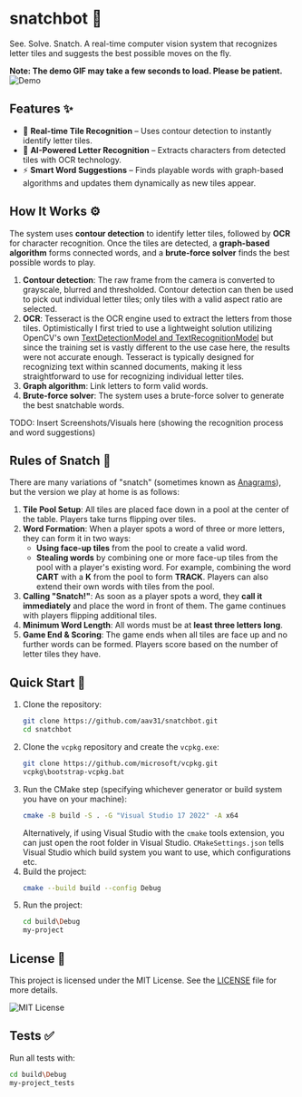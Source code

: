 # snatchbot 🤖
See. Solve. Snatch. A real-time computer vision system that recognizes letter tiles and suggests the best possible moves on the fly.

**Note: The demo GIF may take a few seconds to load. Please be patient.**
![Demo](resources/demo.gif)

## Features ✨
- 🎥 **Real-time Tile Recognition** – Uses contour detection to instantly identify letter tiles.
- 🧠 **AI-Powered Letter Recognition** – Extracts characters from detected tiles with OCR technology.
- ⚡ **Smart Word Suggestions** – Finds playable words with graph-based algorithms and updates them dynamically as new tiles appear.

## How It Works ⚙️
The system uses **contour detection** to identify letter tiles, followed by **OCR** for character recognition. Once the tiles are detected, a **graph-based algorithm** forms connected words, and a **brute-force solver** finds the best possible words to play.

1. **Contour detection**: The raw frame from the camera is converted to grayscale, blurred and thresholded. Contour detection can then be used to pick out individual letter tiles; only tiles with a valid aspect ratio are selected.
2. **OCR**: Tesseract is the OCR engine used to extract the letters from those tiles. Optimistically I first tried to use a lightweight solution utilizing OpenCV's own [TextDetectionModel and TextRecognitionModel](https://docs.opencv.org/4.x/d4/d43/tutorial_dnn_text_spotting.html) but since the training set is vastly different to the use case here, the results were not accurate enough. Tesseract is typically designed for recognizing text within scanned documents, making it less straightforward to use for recognizing individual letter tiles.
3. **Graph algorithm**: Link letters to form valid words.
4. **Brute-force solver**: The system uses a brute-force solver to generate the best snatchable words.

TODO: Insert Screenshots/Visuals here (showing the recognition process and word suggestions)

## Rules of Snatch 📜
There are many variations of "snatch" (sometimes known as [Anagrams](https://en.wikipedia.org/wiki/Anagrams_(game))), but the version we play at home is as follows:
1. **Tile Pool Setup**: All tiles are placed face down in a pool at the center of the table. Players take turns flipping over tiles.
2. **Word Formation**: When a player spots a word of three or more letters, they can form it in two ways:
   - **Using face-up tiles** from the pool to create a valid word.
   - **Stealing words** by combining one or more face-up tiles from the pool with a player's existing word. For example, combining the word **CART** with a **K** from the pool to form **TRACK**. Players can also extend their own words with tiles from the pool.
3. **Calling "Snatch!"**: As soon as a player spots a word, they **call it immediately** and place the word in front of them. The game continues with players flipping additional tiles.
4. **Minimum Word Length**: All words must be at **least three letters long**.
5. **Game End & Scoring**: The game ends when all tiles are face up and no further words can be formed. Players score based on the number of letter tiles they have.

## Quick Start 🚀
1. Clone the repository:
   ```bash
   git clone https://github.com/aav31/snatchbot.git
   cd snatchbot
   ```
2. Clone the `vcpkg` repository and create the `vcpkg.exe`:
   ```bash
   git clone https://github.com/microsoft/vcpkg.git
   vcpkg\bootstrap-vcpkg.bat
   ```
3. Run the CMake step (specifying whichever generator or build system you have on your machine):
   ```bash
   cmake -B build -S . -G "Visual Studio 17 2022" -A x64
   ```
   Alternatively, if using Visual Studio with the `cmake` tools extension, you can just open the root folder in Visual Studio. `CMakeSettings.json` tells Visual Studio which build system you want to use, which configurations etc.
4. Build the project:
   ```bash
   cmake --build build --config Debug
   ```
5. Run the project:
   ```bash
   cd build\Debug
   my-project
   ```

## License 📄
This project is licensed under the MIT License. See the [LICENSE](LICENSE) file for more details.

![MIT License](https://img.shields.io/badge/License-MIT-yellow.svg)

## Tests ✅
Run all tests with:
```bash
cd build\Debug
my-project_tests
```
